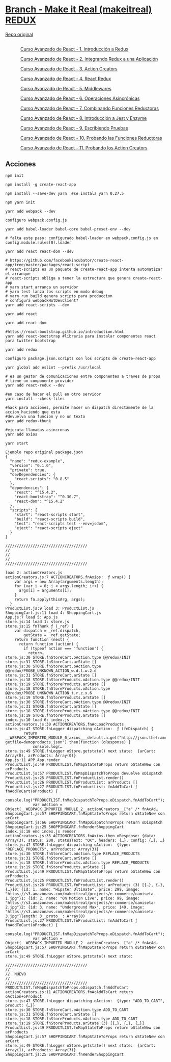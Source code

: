 
<!--
README.md branch makeitreal 1.0.0
Curso Avanzado de React - 1. Introducción a Redux
https://www.youtube.com/watch?v=RZNNu2pO49g
-->
<h1>
    <a href="https://github.com/eacevedof/prj_reactjs/tree/makeitreal">Branch - Make it Real (makeitreal) REDUX</a>
</h1>
    <a href="https://github.com/makeitrealcamp/redux-example/blob/master/package.json">Repo original</a>
<h2>
    
</h2>
<ul>
    <ol>    
        <a href="https://www.youtube.com/watch?v=RZNNu2pO49g">Curso Avanzado de React - 1. Introducción a Redux</a>
    </ol>
    <ol>    
        <a href="https://www.youtube.com/watch?v=aaMoVAcP5-w">Curso Avanzado de React - 2. Integrando Redux a una Aplicación</a>
    </ol>    
    <ol>    
        <a href="https://www.youtube.com/watch?v=5ewsUa1nfiU">Curso Avanzado de React - 3. Action Creators</a>
    </ol>    
    <ol>    
        <a href="https://www.youtube.com/watch?v=dAm3jicYvR8">Curso Avanzado de React - 4. React Redux</a>
    </ol>    
    <ol>    
        <a href="https://www.youtube.com/watch?v=szelbsBXxfs">Curso Avanzado de React - 5. Middlewares</a>
    </ol>    
    <ol>    
        <a href="https://www.youtube.com/watch?v=dRlD0YqU6w4">Curso Avanzado de React - 6. Operaciones Asincrónicas</a>
    </ol>                    
    <ol>    
        <a href="https://www.youtube.com/watch?v=G_dbuk9B2pQ">Curso Avanzado de React - 7. Combinando Funciones Reductoras</a>
    </ol>                    
    <ol>    
        <a href="https://www.youtube.com/watch?v=phuXKvUsYi8">Curso Avanzado de React - 8. Introducción a Jest y Enzyme</a>
    </ol>                    
    <ol>    
        <a href="https://www.youtube.com/watch?v=Tos2l5uTBjA">Curso Avanzado de React - 9. Escribiendo Pruebas</a>
    </ol>                    
    <ol>    
        <a href="https://www.youtube.com/watch?v=XaXFAVnb5ok">Curso Avanzado de React - 10. Probando las Funciones Reductoras</a>
    </ol>
    <ol>    
        <a href="https://www.youtube.com/watch?v=h7dFY-8XNxY">Curso Avanzado de React - 11. Probando los Action Creators</a>
    </ol>
</ul>

<h2>Acciones</h2>

```
npm init

npm install -g create-react-app

npm install --save-dev yarn  #se instala yarn 0.27.5

npm yarn init 

yarn add webpack --dev

configuro webpack.config.js

yarn add babel-loader babel-core babel-preset-env --dev

# falta este paso: configurado babel-loader en webpack.config.js en config.module.rules[0].loader

yarn add react react-dom --dev

# https://github.com/facebookincubator/create-react-app/tree/master/packages/react-script
# react-scripts es un paquete de create-react-app intenta automatizar el arranque
# react-scripts obliga a tener la estructura que genera create-react-app
# yarn start arranca un servidor
# yarn test lanza los scripts en modo debug
# yarn run build genera scripts para produccion
# configura webpackHotDevClient?
yarn add react-scripts --dev

yarn add react

yarn add react-dom

#https://react-bootstrap.github.io/introduction.html
yarn add react-bootstrap #libreria para instalar componentes react para twitter bootstrap

yarn add redux

configuro package.json.scripts con los scripts de create-react-app

yarn global add eslint --prefix /usr/local

# es un gestor de comunicaciones entre componentes a traves de props
# tiene un componente provider
yarn add react-redux --dev

#en caso de hacer el pull en otro servidor
yarn install --check-files

#hack para acciones, permite hacer un dispatch directamente de la accion haciendo que esta
#devuelva una funcion y no un texto
yarn add redux-thunk

#ejecuta llamadas asincronas
yarn add axios

yarn start

```

```
Ejemplo repo original package.json
{
  "name": "redux-example",
  "version": "0.1.0",
  "private": true,
  "devDependencies": {
    "react-scripts": "0.8.5"
  },
  "dependencies": {
    "react": "^15.4.2",
    "react-bootstrap": "^0.30.7",
    "react-dom": "^15.4.2"
  },
  "scripts": {
    "start": "react-scripts start",
    "build": "react-scripts build",
    "test": "react-scripts test --env=jsdom",
    "eject": "react-scripts eject"
  }
}
```

```
////////////////////////////////////
//
//
//
////////////////////////////////////

load 2: actionCreators.js
actionCreators.js:7 ACTIONCREATORS.fnAxios:  ƒ wrap() {
    var args = new Array(arguments.length);
    for (var i = 0; i < args.length; i++) {
      args[i] = arguments[i];
    }
    return fn.apply(thisArg, args);
  }
ProductList.js:9 load 3: ProductList.js
ShoppingCart.js:11 load 4: ShoppingCart.js
App.js:7 load 5: App.js
store.js:14 load 1: store.js
store.js:15 fnThunk ƒ (_ref) {
    var dispatch = _ref.dispatch,
        getState = _ref.getState;
    return function (next) {
      return function (action) {
        if (typeof action === 'function') {
          return…
store.js:30 STORE.fnStoreCart.oAction.type @@redux/INIT
store.js:31 STORE.fnStoreCart.arState []
store.js:30 STORE.fnStoreCart.oAction.type @@redux/PROBE_UNKNOWN_ACTION_w.d.l.w.2.d
store.js:31 STORE.fnStoreCart.arState []
store.js:18 STORE.fnStoreProducts.oAction.type @@redux/INIT
store.js:19 STORE.fnStoreProducts.arState []
store.js:18 STORE.fnStoreProducts.oAction.type @@redux/PROBE_UNKNOWN_ACTION_t.r.z.x.6
store.js:19 STORE.fnStoreProducts.arState []
store.js:30 STORE.fnStoreCart.oAction.type @@redux/INIT
store.js:31 STORE.fnStoreCart.arState []
store.js:18 STORE.fnStoreProducts.oAction.type @@redux/INIT
store.js:19 STORE.fnStoreProducts.arState []
index.js:10 load 6: index.js
actionCreators.js:30 ACTIONCREATORS.fnAcLoadProducts
store.js:47 STORE.fnLogger dispatching oAction:  ƒ (fnDispatch) {
        return __WEBPACK_IMPORTED_MODULE_0_axios___default.a.get("http://json.theframework.es/index.php?getfile=demoproducts.json").then(function (oResponse) {
            console.log(…
store.js:49 STORE.fnLogger oStore.getstate() next state:  {arCart: Array(0), arProducts: Array(0)}
App.js:11 APP.App.render
ProductList.js:49 PRODUCTLIST.fnMapStateToProps return oStateNew con arProducts
ProductList.js:57 PRODUCTLIST.fnMapDispatchToProps devuelve oDispatch
ProductList.js:25 PRODUCTLIST.fnProductList.render()
ProductList.js:26 PRODUCTLIST.fnProductList: arProducts []
ProductList.js:27 PRODUCTLIST.fnProductList: fnAddToCart ƒ fnAddToCart(oProduct) {
            console.log("PRODUCTLIST.fnMapDispatchToProps.oDispatch.fnAddToCart");
            var oAction = Object(__WEBPACK_IMPORTED_MODULE_2__actionCreators__["a" /* fnAcAd…
ShoppingCart.js:57 SHOPPINGCART.fnMapStateToProps return oStateNew con arCart
ShoppingCart.js:66 SHOPPINGCART.fnMapDispatchToProps return oDispatch
ShoppingCart.js:25 SHOPPINGCART.fnRenderShoppingCart
index.js:18 end index.js render
actionCreators.js:35 ACTIONCREATORS.fnAxios.then oResponse: {data: Array(3), status: 200, statusText: "OK", headers: {…}, config: {…}, …}
store.js:47 STORE.fnLogger dispatching oAction:  {type: "REPLACE_PRODUCTS", arProducts: Array(3)}
store.js:30 STORE.fnStoreCart.oAction.type REPLACE_PRODUCTS
store.js:31 STORE.fnStoreCart.arState []
store.js:18 STORE.fnStoreProducts.oAction.type REPLACE_PRODUCTS
store.js:19 STORE.fnStoreProducts.arState []
ProductList.js:49 PRODUCTLIST.fnMapStateToProps return oStateNew con arProducts
ProductList.js:25 PRODUCTLIST.fnProductList.render()
ProductList.js:26 PRODUCTLIST.fnProductList: arProducts (3) [{…}, {…}, {…}]0: {id: 1, name: "Hipster Ultimate", price: 299, image: "https://s3.amazonaws.com/makeitreal/projects/e-commerce/camiseta-1.jpg"}1: {id: 2, name: "On Motion Live", price: 99, image: "https://s3.amazonaws.com/makeitreal/projects/e-commerce/camiseta-2.jpg"}2: {id: 3, name: "Underground Max", price: 149, image: "https://s3.amazonaws.com/makeitreal/projects/e-commerce/camiseta-3.jpg"}length: 3__proto__: Array(0)
ProductList.js:27 PRODUCTLIST.fnProductList: fnAddToCart ƒ fnAddToCart(oProduct) {
            console.log("PRODUCTLIST.fnMapDispatchToProps.oDispatch.fnAddToCart");
            var oAction = Object(__WEBPACK_IMPORTED_MODULE_2__actionCreators__["a" /* fnAcAd…
ShoppingCart.js:57 SHOPPINGCART.fnMapStateToProps return oStateNew con arCart
store.js:49 STORE.fnLogger oStore.getstate() next state:  

////////////////////////////////////
//
//  NUEVO
//
////////////////////////////////////
PRODUCTLIST.fnMapDispatchToProps.oDispatch.fnAddToCart
actionCreators.js:11 ACTIONCREATORS.fnAcAddToCart return oAction+oProduct
store.js:47 STORE.fnLogger dispatching oAction:  {type: "ADD_TO_CART", product: {…}}
store.js:30 STORE.fnStoreCart.oAction.type ADD_TO_CART
store.js:31 STORE.fnStoreCart.arState []
store.js:18 STORE.fnStoreProducts.oAction.type ADD_TO_CART
store.js:19 STORE.fnStoreProducts.arState (3) [{…}, {…}, {…}]
ProductList.js:49 PRODUCTLIST.fnMapStateToProps return oStateNew con arProducts
ShoppingCart.js:57 SHOPPINGCART.fnMapStateToProps return oStateNew con arCart
store.js:49 STORE.fnLogger oStore.getstate() next state:  {arCart: Array(1), arProducts: Array(3)}
ShoppingCart.js:25 SHOPPINGCART.fnRenderShoppingCart

```

